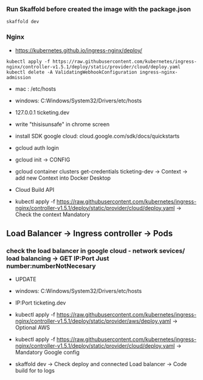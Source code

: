 ### Run Skaffold before created the image with the package.json
```
skaffold dev
```

### Nginx
- https://kubernetes.github.io/ingress-nginx/deploy/
```
kubectl apply -f https://raw.githubusercontent.com/kubernetes/ingress-nginx/controller-v1.5.1/deploy/static/provider/cloud/deploy.yaml
kubectl delete -A ValidatingWebhookConfiguration ingress-nginx-admission
```

- mac : /etc/hosts
- windows: C:Windows/System32/Drivers/etc/hosts
- 127.0.0.1 ticketing.dev
- write "thisisunsafe" in chrome screen

- install SDK google cloud: cloud.google.com/sdk/docs/quickstarts
- gcloud auth login
- gcloud init   -> CONFIG
- gcloud container clusters get-credentials ticketing-dev -> Context -> add new Context into Docker Desktop

- Cloud Build API 
- kubectl apply -f https://raw.githubusercontent.com/kubernetes/ingress-nginx/controller-v1.5.1/deploy/static/provider/cloud/deploy.yaml  -> Check the context Mandatory

## Load Balancer -> Ingress controller -> Pods
 ### check the load balancer in google cloud - network sevices/ load balancing  -> GET IP:Port  Just number:numberNotNecesary
 - UPDATE 
 - windows: C:Windows/System32/Drivers/etc/hosts
 - IP:Port  ticketing.dev

- kubectl apply -f https://raw.githubusercontent.com/kubernetes/ingress-nginx/controller-v1.5.1/deploy/static/provider/aws/deploy.yaml -> Optional AWS
- kubectl apply -f https://raw.githubusercontent.com/kubernetes/ingress-nginx/controller-v1.5.1/deploy/static/provider/cloud/deploy.yaml -> Mandatory Google config
- skaffold dev -> Check deploy and connected Load balancer -> Code build for to logs